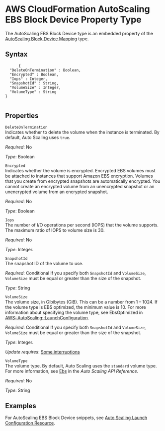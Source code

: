 AWS CloudFormation AutoScaling EBS Block Device Property Type
=============================================================

The AutoScaling EBS Block Device type is an embedded property of the [AutoScaling Block Device Mapping](aws-properties-as-launchconfig-blockdev-mapping.html "AWS CloudFormation AutoScaling Block Device Mapping Property Type") type.

Syntax
------

``` {.programlisting}
      {
  "DeleteOnTermination" : Boolean,
  "Encrypted" : Boolean,
  "Iops" : Integer,
  "SnapshotId" : String,
  "VolumeSize" : Integer,
  "VolumeType" : String
}
    
```

Properties
----------

 `DeleteOnTermination`   
Indicates whether to delete the volume when the instance is terminated. By default, Auto Scaling uses `true`.

*Required*: No

*Type*: Boolean

 `Encrypted`   
Indicates whether the volume is encrypted. Encrypted EBS volumes must be attached to instances that support Amazon EBS encryption. Volumes that you create from encrypted snapshots are automatically encrypted. You cannot create an encrypted volume from an unencrypted snapshot or an unencrypted volume from an encrypted snapshot.

*Required*: No

*Type*: Boolean

 `Iops`   
The number of I/O operations per second (IOPS) that the volume supports. The maximum ratio of IOPS to volume size is 30.

*Required*: No

*Type*: Integer.

 `SnapshotId`   
The snapshot ID of the volume to use.

*Required*: Conditional If you specify both `SnapshotId` and `VolumeSize`, `VolumeSize` must be equal or greater than the size of the snapshot.

*Type*: String

 `VolumeSize`   
The volume size, in Gibibytes (GiB). This can be a number from 1 – 1024. If the volume type is EBS optimized, the minimum value is 10. For more information about specifying the volume type, see EbsOptimized in [AWS::AutoScaling::LaunchConfiguration](aws-properties-as-launchconfig.html "AWS::AutoScaling::LaunchConfiguration").

*Required*: Conditional If you specify both `SnapshotId` and `VolumeSize`, `VolumeSize` must be equal or greater than the size of the snapshot.

*Type*: Integer.

*Update requires*: [Some interruptions](using-cfn-updating-stacks-update-behaviors.html#update-some-interrupt)

 `VolumeType`   
The volume type. By default, Auto Scaling uses the `standard` volume type. For more information, see [Ebs](http://docs.aws.amazon.com/AutoScaling/latest/APIReference/API_Ebs.html) in the *Auto Scaling API Reference*.

*Required*: No

*Type*: String

Examples
--------

For AutoScaling EBS Block Device snippets, see [Auto Scaling Launch Configuration Resource](quickref-autoscaling.html#scenario-as-launch-config "Auto Scaling Launch Configuration Resource").

